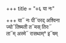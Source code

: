 +++
title = "०६ या नः"

+++
या᳓ नः पी᳓परद् अश्विना  
ज्यो᳓तिष्मती त᳓मस् तिरः᳓  
ता᳓म् अस्मे᳓ रासथाम्° इ᳓षम्